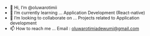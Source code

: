 - 👋 Hi, I’m @oluwarotimii
- 🌱 I’m currently learning ... Application Development  (React-native)
- 💞️ I’m looking to collaborate on ... Projects related to Application development 
- 📫 How to reach me ... Email : oluwarotimiadewumi@gmail.com

<!---
oluwarotimii/oluwarotimii is a ✨ special ✨ repository because its `README.md` (this file) appears on your GitHub profile.
You can click the Preview link to take a look at your changes.
--->
